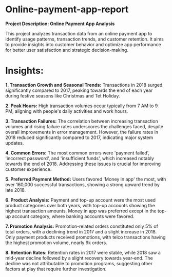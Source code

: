 # Online-payment-app-report

**Project Description: Online Payment App Analysis**  

This project analyzes transaction data from an online payment app to identify usage patterns, transaction trends, and customer retention. It aims to provide insights into customer behavior and optimize app performance for better user satisfaction and strategic decision-making. 

# Insights:  

**1. Transaction Growth and Seasonal Trends:** Transactions in 2018 surged significantly compared to 2017, peaking towards the end of each year during festive seasons like Christmas and Tet Holiday.  

**2. Peak Hours:** High transaction volumes occur typically from 7 AM to 9 PM, aligning with people's daily activities and work hours.  

**3. Transaction Failures:** The correlation between increasing transaction volumes and rising failure rates underscores the challenges faced, despite overall improvements in error management. However, the failure rates in 2018 reduced significantly compared to 2017, indicating major system updates.  

**4. Common Errors:** The most common errors were 'payment failed', 'incorrect password', and 'insufficient funds', which increased notably towards the end of 2018. Addressing these issues is crucial for improving customer experience.  

**5. Preferred Payment Method:** Users favored 'Money in app' the most, with over 160,000 successful transactions, showing a strong upward trend by late 2018.  

**6. Product Analysis:** Payment and top-up account were the most used product categories over both years, with top-up accounts showing the highest transaction amounts. Money in app was preferred except in the top-up account category, where banking accounts were favored.  

**7. Promotion Analysis:** Promotion-related orders constituted only 5% of total orders, with a declining trend in 2017 and a slight increase in 2018. Only payment products received promotions, with telco transactions having the highest promotion volume, nearly 9k orders.  

**8. Retention Rates:** Retention rates in 2017 were stable, while 2018 saw a mid-year decline followed by a slight recovery towards year-end. The decline was not attributable to promotion programs, suggesting other factors at play that require further investigation.  
